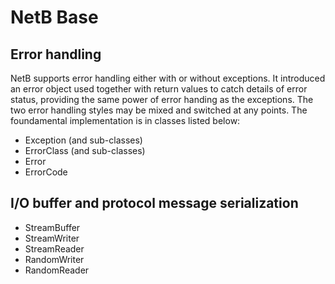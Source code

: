 # NetB Base

## Error handling 

NetB supports error handling either with or without exceptions. It introduced an error object used together with return values to catch details of error status, providing the same power of error handing as the exceptions. The two error handling styles may be mixed and switched at any points. The foundamental implementation is in classes listed below:  

- Exception (and sub-classes)  
- ErrorClass (and sub-classes)  
- Error  
- ErrorCode  

## I/O buffer and protocol message serialization    

- StreamBuffer  
- StreamWriter  
- StreamReader  
- RandomWriter
- RandomReader  
